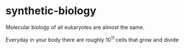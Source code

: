 # synthetic-biology
Molecular biology of all eukaryotes are almost the same.

Everyday in your body there are roughly 10<sup>11 </sup> cells that grow and divide

